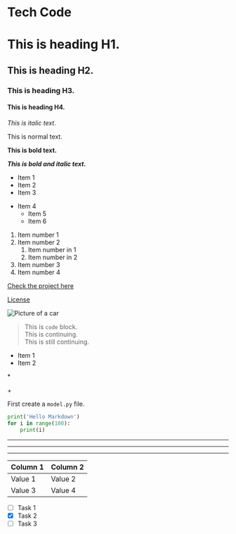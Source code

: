 # Tech Code

# This is heading H1.

## This is heading H2.

### This is heading H3.

#### This is heading H4.


*This is italic text.*

This is normal text.

**This is bold text.**

***This is bold and italic text.***

- Item 1
- Item 2
- Item 3

+ Item 4
    + Item 5
    + Item 6

1. Item number 1
2. Item number 2
    1. Item number in 1
    2. Item number in 2
3. Item number 3
4. Item number 4


[Check the project here](https://google.com)

[License](#License)

![Picture of a car](https://hips.hearstapps.com/hmg-prod/images/dw-burnett-pcoty22-8260-1671143390.jpg?crop=0.668xw:1.00xh;0.184xw,0&resize=640:*)


> This is `code` block.\
> This is continuing.\
> This is still continuing.

* Item 1
* Item 2

\*

\+

First create a `model.py` file.

```python
print('Hello Markdown')
for i in range(100):
    print(i)
```

---

***
___


| Column 1 | Column 2 |
|----------|----------|
| Value 1  | Value 2  |
| Value 3  | Value 4  |


- [ ] Task 1
- [x] Task 2
- [ ] Task 3
